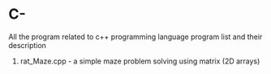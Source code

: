 # C-
All the program related to c++ programming language
program list and their description

1. rat_Maze.cpp - a simple maze problem solving using matrix (2D arrays)

